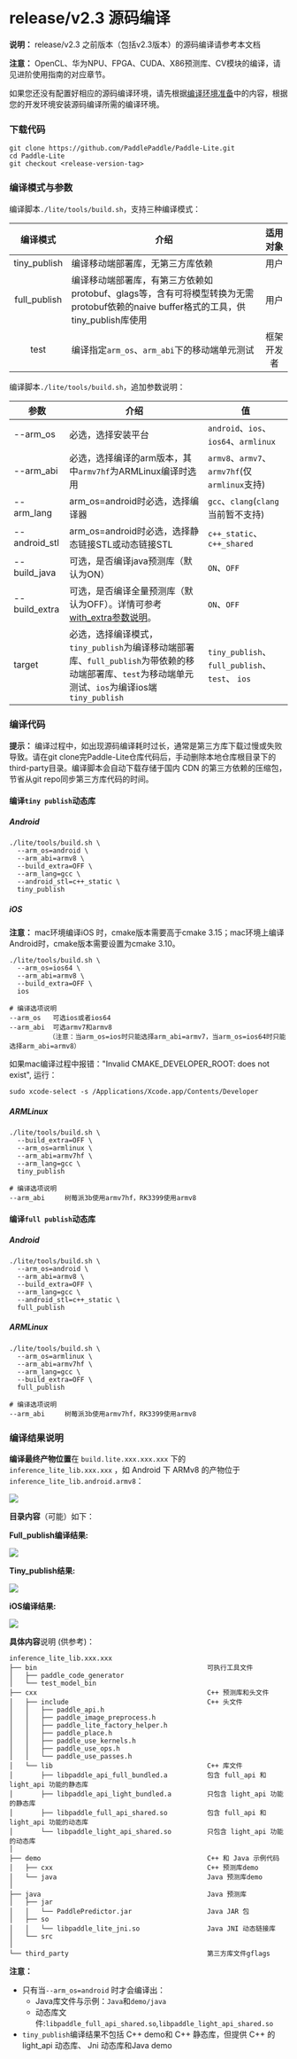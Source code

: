 # release/v2.3 源码编译

**说明：** release/v2.3 之前版本（包括v2.3版本）的源码编译请参考本文档

**注意：** OpenCL、华为NPU、FPGA、CUDA、X86预测库、CV模块的编译，请见进阶使用指南的对应章节。

如果您还没有配置好相应的源码编译环境，请先根据[编译环境准备](compile_env)中的内容，根据您的开发环境安装源码编译所需的编译环境。

### 下载代码

```shell
git clone https://github.com/PaddlePaddle/Paddle-Lite.git
cd Paddle-Lite
git checkout <release-version-tag>
```

### 编译模式与参数

编译脚本`./lite/tools/build.sh`，支持三种编译模式：

| 编译模式 | 介绍 | 适用对象 |
|:-------:|-----|:-------:|
| tiny_publish | 编译移动端部署库，无第三方库依赖 | 用户 |
| full_publish | 编译移动端部署库，有第三方依赖如protobuf、glags等，含有可将模型转换为无需protobuf依赖的naive buffer格式的工具，供tiny_publish库使用 | 用户 |
| test | 编译指定`arm_os`、`arm_abi`下的移动端单元测试 | 框架开发者 |

编译脚本`./lite/tools/build.sh`，追加参数说明：

|   参数     |     介绍     |     值     |
|-----------|-------------|-------------|
| --arm_os   |必选，选择安装平台     | `android`、`ios`、`ios64`、`armlinux` |
| --arm_abi  |必选，选择编译的arm版本，其中`armv7hf`为ARMLinux编译时选用| `armv8`、`armv7`、`armv7hf`(仅`armlinux`支持) |
| --arm_lang |arm_os=android时必选，选择编译器 | `gcc`、`clang`(`clang`当前暂不支持) |
| --android_stl |arm_os=android时必选，选择静态链接STL或动态链接STL | `c++_static`、`c++_shared`|
| --build_java | 可选，是否编译java预测库（默认为ON） | `ON`、`OFF` |
| --build_extra | 可选，是否编译全量预测库（默认为OFF）。详情可参考[with_extra参数说明](./library.html)。 | `ON`、`OFF` |
| target |必选，选择编译模式，`tiny_publish`为编译移动端部署库、`full_publish`为带依赖的移动端部署库、`test`为移动端单元测试、`ios`为编译ios端`tiny_publish` | `tiny_publish`、`full_publish`、`test`、 `ios` |

### 编译代码

**提示：** 编译过程中，如出现源码编译耗时过长，通常是第三方库下载过慢或失败导致。请在git clone完Paddle-Lite仓库代码后，手动删除本地仓库根目录下的third-party目录。编译脚本会自动下载存储于国内 CDN 的第三方依赖的压缩包，节省从git repo同步第三方库代码的时间。

#### 编译`tiny publish`动态库

##### Android
```shell
./lite/tools/build.sh \
  --arm_os=android \
  --arm_abi=armv8 \
  --build_extra=OFF \
  --arm_lang=gcc \
  --android_stl=c++_static \
  tiny_publish
```
##### iOS

**注意：** mac环境编译iOS 时，cmake版本需要高于cmake 3.15；mac环境上编译Android时，cmake版本需要设置为cmake 3.10。

```shell
./lite/tools/build.sh \
  --arm_os=ios64 \
  --arm_abi=armv8 \
  --build_extra=OFF \
  ios

# 编译选项说明
--arm_os   可选ios或者ios64
--arm_abi  可选armv7和armv8
          （注意：当arm_os=ios时只能选择arm_abi=armv7，当arm_os=ios64时只能选择arm_abi=armv8）
```

如果mac编译过程中报错："Invalid CMAKE_DEVELOPER_ROOT: does not exist", 运行：

```shell
sudo xcode-select -s /Applications/Xcode.app/Contents/Developer
```

##### ARMLinux

```shell
./lite/tools/build.sh \
  --build_extra=OFF \
  --arm_os=armlinux \
  --arm_abi=armv7hf \
  --arm_lang=gcc \
  tiny_publish

# 编译选项说明
--arm_abi     树莓派3b使用armv7hf，RK3399使用armv8
```
  
#### 编译`full publish`动态库

##### Android
```shell
./lite/tools/build.sh \
  --arm_os=android \
  --arm_abi=armv8 \
  --build_extra=OFF \
  --arm_lang=gcc \
  --android_stl=c++_static \
  full_publish
```

##### ARMLinux
```shell
./lite/tools/build.sh \
  --arm_os=armlinux \
  --arm_abi=armv7hf \
  --arm_lang=gcc \
  --build_extra=OFF \
  full_publish

# 编译选项说明
--arm_abi     树莓派3b使用armv7hf，RK3399使用armv8
```
  
### 编译结果说明

**编译最终产物位置**在 `build.lite.xxx.xxx.xxx` 下的 `inference_lite_lib.xxx.xxx` ，如 Android 下 ARMv8 的产物位于`inference_lite_lib.android.armv8`：

![](https://user-images.githubusercontent.com/45189361/65375706-204e8780-dccb-11e9-9816-ab4563ce0963.png)

**目录内容**（可能）如下：

**Full_publish编译结果:**

![](https://user-images.githubusercontent.com/45189361/65375704-19c01000-dccb-11e9-9650-6856c7a5bf82.png)

**Tiny_publish结果:**

![](https://user-images.githubusercontent.com/45189361/65375726-3bb99280-dccb-11e9-9903-8ce255371905.png)

**iOS编译结果:**

![](https://user-images.githubusercontent.com/45189361/65375726-3bb99280-dccb-11e9-9903-8ce255371905.png)


**具体内容**说明 (供参考)：

```shell
inference_lite_lib.xxx.xxx
├── bin                                           可执行工具文件
│   ├── paddle_code_generator
│   └── test_model_bin
├── cxx                                           C++ 预测库和头文件
│   ├── include                                   C++ 头文件
│   │   ├── paddle_api.h
│   │   ├── paddle_image_preprocess.h
│   │   ├── paddle_lite_factory_helper.h
│   │   ├── paddle_place.h
│   │   ├── paddle_use_kernels.h
│   │   ├── paddle_use_ops.h
│   │   └── paddle_use_passes.h
│   └── lib                                       C++ 库文件
│       ├── libpaddle_api_full_bundled.a          包含 full_api 和 light_api 功能的静态库
│       ├── libpaddle_api_light_bundled.a         只包含 light_api 功能的静态库
│       ├── libpaddle_full_api_shared.so          包含 full_api 和 light_api 功能的动态库
│       └── libpaddle_light_api_shared.so         只包含 light_api 功能的动态库
│
├── demo                                          C++ 和 Java 示例代码
│   ├── cxx                                       C++ 预测库demo
│   └── java                                      Java 预测库demo
│
├── java                                          Java 预测库
│   ├── jar
│   │   └── PaddlePredictor.jar                   Java JAR 包
│   ├── so
│   │   └── libpaddle_lite_jni.so                 Java JNI 动态链接库
│   └── src
│
└── third_party                                   第三方库文件gflags
```

**注意：**

- 只有当`--arm_os=android` 时才会编译出：
  - Java库文件与示例：`Java`和`demo/java`
  - 动态库文件:`libpaddle_full_api_shared.so`,`libpaddle_light_api_shared.so`
- `tiny_publish`编译结果不包括 C++ demo和 C++ 静态库，但提供 C++ 的 light_api 动态库、 Jni 动态库和Java demo

